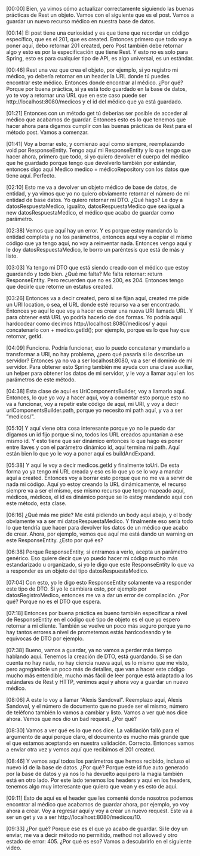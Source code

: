 [00:00] Bien, ya vimos cómo actualizar correctamente siguiendo las buenas prácticas de Rest un objeto. Vamos con el siguiente que es el post. Vamos a guardar un nuevo recurso médico en nuestra base de datos.

[00:14] El post tiene una curiosidad y es que tiene que recordar un código específico, que es el 201, que es created. Entonces primero que todo voy a poner aquí, debo retornar 201 created, pero Post también debe retornar algo y esto es por la especificación que tiene Rest. Y esto no es solo para Spring, esto es para cualquier tipo de API, es algo universal, es un estándar.

[00:46] Rest una vez que crea el objeto, por ejemplo, si yo registro mi médico, yo debería retornar en un header la URL donde tú puedes encontrar este médico. Entonces donde encontrar al médico. ¿Por qué? Porque por buena práctica, si ya está todo guardado en la base de datos, yo te voy a retornar una URL que en este caso puede ser http://localhost:8080/medicos y el id del médico que ya está guardado.

[01:21] Entonces con un método get tú deberías ser posible de acceder al médico que acabamos de guardar. Entonces esto es lo que tenemos que hacer ahora para digamos cumplir con las buenas prácticas de Rest para el método post. Vamos a comenzar.

[01:41] Voy a borrar esto, y comienzo aquí como siempre, reemplazando void por ResponseEntity. Tengo aquí mi ResponseEntity y lo que tengo que hacer ahora, primero que todo, si yo quiero devolver el cuerpo del médico que he guardado porque tengo que devolverlo también por estándar, entonces digo aquí Medico medico = médicoRepository con los datos que tiene aquí. Perfecto.

[02:10] Esto me va a devolver un objeto médico de base de datos, de entidad, y ya vimos que yo no quiero obviamente retornar el número de mi entidad de base datos. Yo quiero retornar mi DTO. ¿Qué hago? Le doy a datosRespuestaMedico, igualito, datosRespuestaMedico que sea igual a new datosRespuestaMedico, el médico que acabo de guardar como parámetro.

[02:38] Vemos que aquí hay un error. Y es porque estoy mandando la entidad completa y no los parámetros, entonces aquí voy a copiar el mismo código que ya tengo aquí, no voy a reinventar nada. Entonces vengo aquí y le doy datosRespuestaMedico, le borro un paréntesis que está de más y listo.

[03:03] Ya tengo mi DTO que está siendo creado con el médico que estoy guardando y todo bien. ¿Qué me falta? Me falta retornar: return ResponseEntity. Pero recuerden que no es 200, es 204. Entonces tengo que decirle que retorne un estatus created.

[03:26] Entonces va a decir created, pero si se fijan aquí, created me pide un URI location, o sea, el URL donde esté recurso va a ser encontrado. Entonces yo aquí lo que voy a hacer es crear una nueva URI llamada URL. Y para obtener está URL yo podría hacerlo de dos formas. Yo podría aquí hardcodear como decimos http://localhost:8080/medicos/ y aquí concatenarlo con + medico.getId(); por ejemplo, porque es lo que hay que retornar, getId.

[04:09] Funciona. Podría funcionar, eso lo puedo concatenar y mandarlo a transformar a URI, no hay problema, ¿pero qué pasaría si lo describe un servidor? Entonces ya no va a ser localhost:8080, va a ser el dominio de mi servidor. Para obtener esto Spring también me ayuda con una clase auxiliar, un helper para obtener los datos de mi servidor, y le voy a llamar aquí en los parámetros de este método.

[04:38] Esta clase de aquí es UriComponentsBuilder, voy a llamarlo aquí. Entonces, lo que yo voy a hacer aquí, voy a comentar esto porque esto no va a funcionar, voy a repetir este código de aquí, mi URI, y voy a decir uriComponentsBuilder.path, porque yo necesito mi path aquí, y va a ser “medicos/”.

[05:10] Y aquí viene otra cosa interesante porque yo no le puedo dar digamos un id fijo porque si no, todos los URL creados apuntarían a ese mismo id. Y esto tiene que ser dinámico entonces lo que hago es poner entre llaves y con el parámetro dinámico id, aquí termina mi path. Aquí están bien lo que yo le voy a poner aquí es buildAndExpand.

[05:38] Y aquí le voy a decir medicos.getId y finalmente toUri. De esta forma yo ya tengo mi URL creada y eso es lo que yo se lo voy a mandar aquí a created. Entonces voy a borrar esto porque que no me va a servir de nada mi código. Aquí yo estoy creando la URL dinámicamente, el recurso siempre va a ser el mismo, ese mismo recurso que tengo mapeado aquí, médicos, médicos, el id es dinámico porque se lo estoy mandando aquí con este método, esta clase.

[06:16] ¿Qué más me pide? Me está pidiendo un body aquí abajo, y el body obviamente va a ser mi datosRespuestaMedico. Y finalmente eso sería todo lo que tendría que hacer para devolver los datos de un médico que acabo de crear. Ahora, por ejemplo, vemos que aquí me está dando un warning en este ResponseEntity. ¿Esto por qué es?

[06:38] Porque ResponseEntity, si entramos a verlo, acepta un parámetro genérico. Eso quiere decir que yo puedo hacer mi código mucho más estandarizado u organizado, si yo le digo que este ResponseEntity lo que va a responder es un objeto del tipo datosRespuestaMedico.

[07:04] Con esto, yo le digo esto ResponseEntity solamente va a responder este tipo de DTO. Si yo le cambiara esto, por ejemplo por datosRegistroMedico, entonces me va a dar un error de compilación. ¿Por qué? Porque no es el DTO que espera.

[07:18] Entonces por buena práctica es bueno también especificar a nivel de ResponseEntity en el código qué tipo de objeto es el que yo espero retornar a mi cliente. También se vuelve un poco más seguro porque ya no hay tantos errores a nivel de prometemos estás hardcodeando y te equivocas de DTO por ejemplo.

[07:38] Bueno, vamos a guardar, ya no vamos a perder más tiempo hablando aquí. Tenemos la creación de DTO, está guardando. Si se dan cuenta no hay nada, no hay ciencia nueva aquí, es lo mismo que me visto, pero agregándole un poco más de detalles, que van a hacer este código mucho más entendible, mucho más fácil de leer porque está adaptado a los estándares de Rest y HTTP, venimos aquí y ahora voy a guardar un nuevo médico.

[08:06] A este lo voy a llamar “Alexis Sandoval”. Reemplazo aquí, Alexis Sandoval, y el número de documento que no puede ser el mismo, número de teléfono también lo vamos a cambiar y listo. Vamos a ver qué nos dice ahora. Vemos que nos dio un bad request. ¿Por qué?

[08:30] Vamos a ver qué es lo que nos dice. La validación falló para el argumento de aquí porque claro, el documento es mucho más grande que el que estamos aceptando en nuestra validación. Correcto. Entonces vamos a enviar otra vez y vemos aquí que recibimos el 201 created.

[08:46] Y vemos aquí todos los parámetros que hemos recibido, incluso el nuevo id de la base de datos. ¿Por qué? Porque este id fue auto generado por la base de datos y ya nos lo ha devuelto aquí pero la magia también está en otro lado. Por este lado tenemos los headers y aquí en los headers, tenemos algo muy interesante que quiero que vean y es esto de aquí.

[09:11] Esto de aquí es el header que les comenté donde nosotros podemos encontrar al médico que acabamos de guardar ahora, por ejemplo, yo voy ahora a crear. Voy a regresar aquí y voy a crear un nuevo request. Este va a ser un get y va a ser http://localhost:8080/medicos/10.

[09:33] ¿Por qué? Porque ese es el que yo acabo de guardar. Si le doy un enviar, me va a decir método no permitido, method not allowed y otro estado de error: 405. ¿Por qué es eso? Vamos a descubrirlo en el siguiente video.